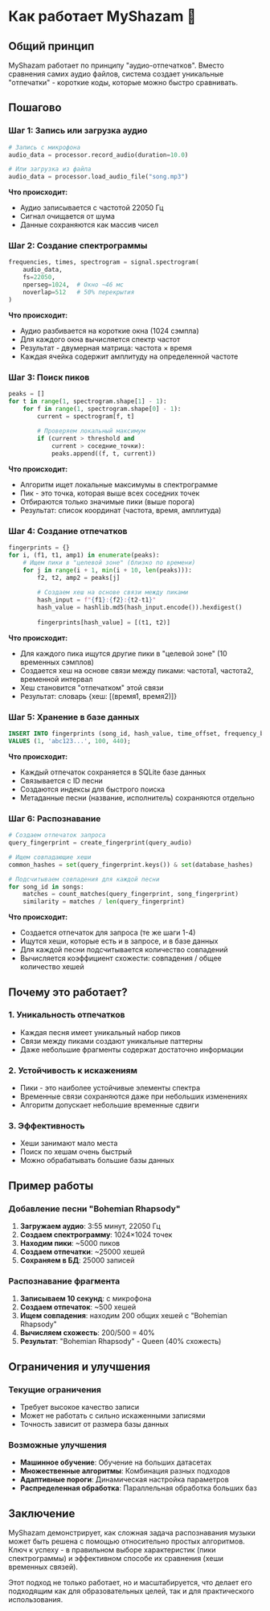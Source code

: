 # Как работает MyShazam 🤔

## Общий принцип

MyShazam работает по принципу "аудио-отпечатков". Вместо сравнения самих аудио файлов, система создает уникальные "отпечатки" - короткие коды, которые можно быстро сравнивать.

## Пошагово

### Шаг 1: Запись или загрузка аудио
```python
# Запись с микрофона
audio_data = processor.record_audio(duration=10.0)

# Или загрузка из файла
audio_data = processor.load_audio_file("song.mp3")
```

**Что происходит:**
- Аудио записывается с частотой 22050 Гц
- Сигнал очищается от шума
- Данные сохраняются как массив чисел

### Шаг 2: Создание спектрограммы
```python
frequencies, times, spectrogram = signal.spectrogram(
    audio_data,
    fs=22050,
    nperseg=1024,  # Окно ~46 мс
    noverlap=512   # 50% перекрытия
)
```

**Что происходит:**
- Аудио разбивается на короткие окна (1024 сэмпла)
- Для каждого окна вычисляется спектр частот
- Результат - двумерная матрица: частота × время
- Каждая ячейка содержит амплитуду на определенной частоте

### Шаг 3: Поиск пиков
```python
peaks = []
for t in range(1, spectrogram.shape[1] - 1):
    for f in range(1, spectrogram.shape[0] - 1):
        current = spectrogram[f, t]
        
        # Проверяем локальный максимум
        if (current > threshold and 
            current > соседние_точки):
            peaks.append((f, t, current))
```

**Что происходит:**
- Алгоритм ищет локальные максимумы в спектрограмме
- Пик - это точка, которая выше всех соседних точек
- Отбираются только значимые пики (выше порога)
- Результат: список координат (частота, время, амплитуда)

### Шаг 4: Создание отпечатков
```python
fingerprints = {}
for i, (f1, t1, amp1) in enumerate(peaks):
    # Ищем пики в "целевой зоне" (близко по времени)
    for j in range(i + 1, min(i + 10, len(peaks))):
        f2, t2, amp2 = peaks[j]
        
        # Создаем хеш на основе связи между пиками
        hash_input = f"{f1}:{f2}:{t2-t1}"
        hash_value = hashlib.md5(hash_input.encode()).hexdigest()
        
        fingerprints[hash_value] = [(t1, t2)]
```

**Что происходит:**
- Для каждого пика ищутся другие пики в "целевой зоне" (10 временных сэмплов)
- Создается хеш на основе связи между пиками: частота1, частота2, временной интервал
- Хеш становится "отпечатком" этой связи
- Результат: словарь {хеш: [(время1, время2)]}

### Шаг 5: Хранение в базе данных
```sql
INSERT INTO fingerprints (song_id, hash_value, time_offset, frequency_bin)
VALUES (1, 'abc123...', 100, 440);
```

**Что происходит:**
- Каждый отпечаток сохраняется в SQLite базе данных
- Связывается с ID песни
- Создаются индексы для быстрого поиска
- Метаданные песни (название, исполнитель) сохраняются отдельно

### Шаг 6: Распознавание
```python
# Создаем отпечаток запроса
query_fingerprint = create_fingerprint(query_audio)

# Ищем совпадающие хеши
common_hashes = set(query_fingerprint.keys()) & set(database_hashes)

# Подсчитываем совпадения для каждой песни
for song_id in songs:
    matches = count_matches(query_fingerprint, song_fingerprint)
    similarity = matches / len(query_fingerprint)
```

**Что происходит:**
- Создается отпечаток для запроса (те же шаги 1-4)
- Ищутся хеши, которые есть и в запросе, и в базе данных
- Для каждой песни подсчитывается количество совпадений
- Вычисляется коэффициент схожести: совпадения / общее количество хешей

## Почему это работает?

### 1. Уникальность отпечатков
- Каждая песня имеет уникальный набор пиков
- Связи между пиками создают уникальные паттерны
- Даже небольшие фрагменты содержат достаточно информации

### 2. Устойчивость к искажениям
- Пики - это наиболее устойчивые элементы спектра
- Временные связи сохраняются даже при небольших изменениях
- Алгоритм допускает небольшие временные сдвиги

### 3. Эффективность
- Хеши занимают мало места
- Поиск по хешам очень быстрый
- Можно обрабатывать большие базы данных

## Пример работы

### Добавление песни "Bohemian Rhapsody"

1. **Загружаем аудио**: 3:55 минут, 22050 Гц
2. **Создаем спектрограмму**: 1024×1024 точек
3. **Находим пики**: ~5000 пиков
4. **Создаем отпечатки**: ~25000 хешей
5. **Сохраняем в БД**: 25000 записей

### Распознавание фрагмента

1. **Записываем 10 секунд**: с микрофона
2. **Создаем отпечаток**: ~500 хешей
3. **Ищем совпадения**: находим 200 общих хешей с "Bohemian Rhapsody"
4. **Вычисляем схожесть**: 200/500 = 40%
5. **Результат**: "Bohemian Rhapsody" - Queen (40% схожесть)

## Ограничения и улучшения

### Текущие ограничения
- Требует высокое качество записи
- Может не работать с сильно искаженными записями
- Точность зависит от размера базы данных

### Возможные улучшения
- **Машинное обучение**: Обучение на больших датасетах
- **Множественные алгоритмы**: Комбинация разных подходов
- **Адаптивные пороги**: Динамическая настройка параметров
- **Распределенная обработка**: Параллельная обработка больших баз

## Заключение

MyShazam демонстрирует, как сложная задача распознавания музыки может быть решена с помощью относительно простых алгоритмов. Ключ к успеху - в правильном выборе характеристик (пики спектрограммы) и эффективном способе их сравнения (хеши временных связей).

Этот подход не только работает, но и масштабируется, что делает его подходящим как для образовательных целей, так и для практического использования.